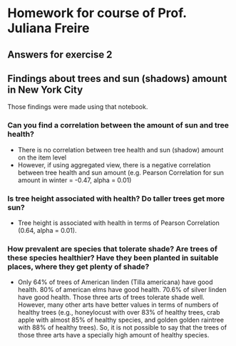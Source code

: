 # Homework for course of Prof. Juliana Freire

## Answers for exercise 2

## Findings about trees and sun (shadows) amount in New York City
Those findings were made using that notebook.

### Can you find a correlation between the amount of sun and tree health?
* There is no correlation between tree health and sun (shadow) amount on the item level
* However, if using aggregated view, there is a negative correlation between tree health and sun amount (e.g. Pearson Correlation for sun amount in winter = -0.47, alpha = 0.01)

### Is tree height associated with health? Do taller trees get more sun?
* Tree height is associated with health in terms of Pearson Correlation (0.64, alpha = 0.01).

### How prevalent are species that tolerate shade? Are trees of these species healthier? Have they been planted in suitable places, where they get plenty of shade?
* Only 64% of trees of American linden (Tilla americana) have good health. 80% of american elms have good health. 70.6% of silver linden have good health. Those three arts of trees tolerate shade well. However, many other arts have better values in terms of numbers of healthy trees (e.g., honeylocust with over 83% of healthy trees, crab apple with almost 85% of healthy species, and golden golden raintree	with 88% of healthy trees). So, it is not possible to say that the trees of those three arts have a specially high amount of healthy species.
